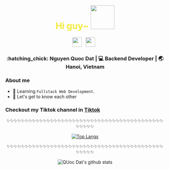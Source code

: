 <div align="center">
  <h1 style="color:#F3EB3B;"> Hi guy~ <img src="https://pic.chinesefontdesign.com/uploads/2017/11/chinesefontdesign.com-2017-11-16_10-37-52_166289.gif" width="75px"></h1>
</div>
 
<p align='center'> 
<a href="https://facebook.com/qdat.2706"><img height="30" src="https://raw.githubusercontent.com/trinwin/trinwin/master/icons/facebook.png?raw=true"></a>&nbsp;&nbsp;
<a href="https://instagram.com/dat.2706/"><img height="30" src="https://raw.githubusercontent.com/trinwin/trinwin/master/icons/instagram.png?raw=true"></a>&nbsp;&nbsp;

<div align="center">
<h3> :hatching_chick: Nguyen Quoc Dat    |     💻 Backend Developer    |    🌏 Hanoi, Vietnam </h3> 
</div>

### About me 
- 🌱 Learning `Fullstack Web Development`. 
- 💭 Let's get to know each other 

### Checkout my Tiktok channel in [Tiktok](https://www.tiktok.com/@datng.quoc)

<div align="center">

✨✨✨✨✨✨✨✨✨✨✨✨✨✨✨✨✨✨✨✨✨✨✨✨✨✨✨✨✨✨✨✨✨✨✨✨✨✨✨✨✨✨✨✨✨✨✨✨

[![Top Langs](https://github-readme-stats.vercel.app/api/top-langs/?username=nqdat2002&theme=radical)](https://github.com/anuraghazra/github-readme-stats)

</div>

<div align="center">

✨✨✨✨✨✨✨✨✨✨✨✨✨✨✨✨✨✨✨✨✨✨✨✨✨✨✨✨✨✨✨✨✨✨✨✨✨✨✨✨✨✨✨✨✨✨✨✨

![QUoc Dat's github stats](https://github-readme-stats.vercel.app/api/?username=nqdat2002&show_icons=true&theme=radical) 
</div>
